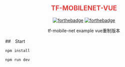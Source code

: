 <div align="center">
<h2 style="color: #dd3f3c">TF-MOBILENET-VUE</h3>

[![forthebadge](https://forthebadge.com/images/badges/made-with-vue.svg)](https://forthebadge.com)
[![forthebadge](https://forthebadge.com/images/badges/powered-by-oxygen.svg)](https://forthebadge.com)

<p>tf-mobile-net example vue重制版本</p>
</div>

##　Start

```bash
npm install

npm run dev
```
